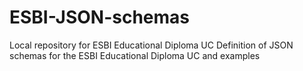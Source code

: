 # ESBI-JSON-schemas
Local repository for ESBI Educational Diploma UC
Definition of JSON schemas for the ESBI Educational Diploma UC and examples 
